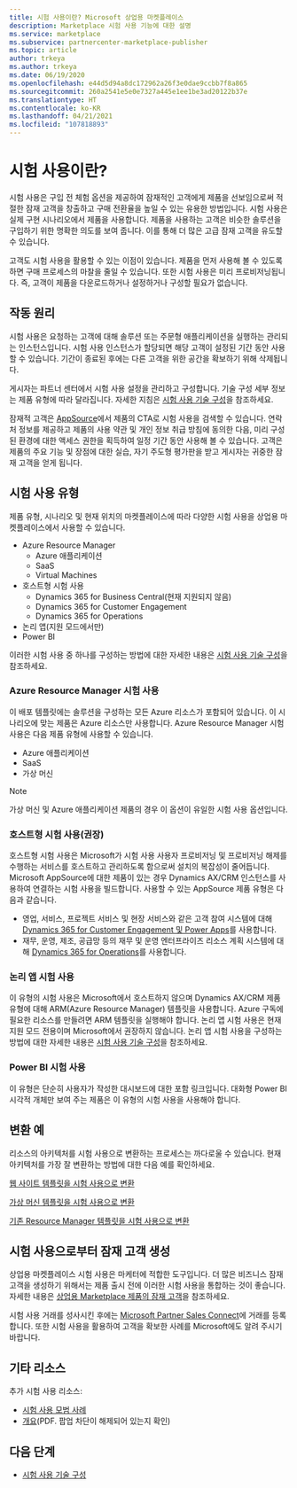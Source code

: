 ```yaml
---
title: 시험 사용이란? Microsoft 상업용 마켓플레이스
description: Marketplace 시험 사용 기능에 대한 설명
ms.service: marketplace
ms.subservice: partnercenter-marketplace-publisher
ms.topic: article
author: trkeya
ms.author: trkeya
ms.date: 06/19/2020
ms.openlocfilehash: e44d5d94a8dc172962a26f3e0dae9ccbb7f8a865
ms.sourcegitcommit: 260a2541e5e0e7327a445e1ee1be3ad20122b37e
ms.translationtype: HT
ms.contentlocale: ko-KR
ms.lasthandoff: 04/21/2021
ms.locfileid: "107818893"
---
```

# <a name="what-is-a-test-drive"></a>시험 사용이란?

시험 사용은 구입 전 체험 옵션을 제공하여 잠재적인 고객에게 제품을 선보임으로써 적절한 잠재 고객을 창출하고 구매 전환율을 높일 수 있는 유용한 방법입니다. 시험 사용은 실제 구현 시나리오에서 제품을 사용합니다. 제품을 사용하는 고객은 비슷한 솔루션을 구입하기 위한 명확한 의도를 보여 줍니다. 이를 통해 더 많은 고급 잠재 고객을 유도할 수 있습니다.

고객도 시험 사용을 활용할 수 있는 이점이 있습니다. 제품을 먼저 사용해 볼 수 있도록 하면 구매 프로세스의 마찰을 줄일 수 있습니다. 또한 시험 사용은 미리 프로비저닝됩니다. 즉, 고객이 제품을 다운로드하거나 설정하거나 구성할 필요가 없습니다.

## <a name="how-does-it-work"></a>작동 원리

시험 사용은 요청하는 고객에 대해 솔루션 또는 주문형 애플리케이션을 실행하는 관리되는 인스턴스입니다. 시험 사용 인스턴스가 할당되면 해당 고객이 설정된 기간 동안 사용할 수 있습니다. 기간이 종료된 후에는 다른 고객을 위한 공간을 확보하기 위해 삭제됩니다.

게시자는 파트너 센터에서 시험 사용 설정을 관리하고 구성합니다. 기술 구성 세부 정보는 제품 유형에 따라 달라집니다. 자세한 지침은 [시험 사용 기술 구성](./test-drive-technical-configuration.md)을 참조하세요.

잠재적 고객은 [AppSource](https://appsource.microsoft.com/en-US/)에서 제품의 CTA로 시험 사용을 검색할 수 있습니다. 연락처 정보를 제공하고 제품의 사용 약관 및 개인 정보 취급 방침에 동의한 다음, 미리 구성된 환경에 대한 액세스 권한을 획득하여 일정 기간 동안 사용해 볼 수 있습니다. 고객은 제품의 주요 기능 및 장점에 대한 실습, 자기 주도형 평가판을 받고 게시자는 귀중한 잠재 고객을 얻게 됩니다.

## <a name="types-of-test-drives"></a>시험 사용 유형

제품 유형, 시나리오 및 현재 위치의 마켓플레이스에 따라 다양한 시험 사용을 상업용 마켓플레이스에서 사용할 수 있습니다.

- Azure Resource Manager
    - Azure 애플리케이션
    - SaaS
    - Virtual Machines
- 호스트형 시험 사용
    - Dynamics 365 for Business Central(현재 지원되지 않음)
    - Dynamics 365 for Customer Engagement
    - Dynamics 365 for Operations
- 논리 앱(지원 모드에서만)
- Power BI

이러한 시험 사용 중 하나를 구성하는 방법에 대한 자세한 내용은 [시험 사용 기술 구성](./test-drive-technical-configuration.md)을 참조하세요. 

### <a name="azure-resource-manager-test-drive"></a>Azure Resource Manager 시험 사용

이 배포 템플릿에는 솔루션을 구성하는 모든 Azure 리소스가 포함되어 있습니다. 이 시나리오에 맞는 제품은 Azure 리소스만 사용합니다. Azure Resource Manager 시험 사용은 다음 제품 유형에 사용할 수 있습니다. 

- Azure 애플리케이션
- SaaS
- 가상 머신

>[!NOTE]
>가상 머신 및 Azure 애플리케이션 제품의 경우 이 옵션이 유일한 시험 사용 옵션입니다.

### <a name="hosted-test-drive-recommended"></a>호스트형 시험 사용(권장)

호스트형 시험 사용은 Microsoft가 시험 사용 사용자 프로비저닝 및 프로비저닝 해제를 수행하는 서비스를 호스트하고 관리하도록 함으로써 설치의 복잡성이 줄어듭니다. Microsoft AppSource에 대한 제품이 있는 경우 Dynamics AX/CRM 인스턴스를 사용하여 연결하는 시험 사용을 빌드합니다. 사용할 수 있는 AppSource 제품 유형은 다음과 같습니다.

- 영업, 서비스, 프로젝트 서비스 및 현장 서비스와 같은 고객 참여 시스템에 대해 [Dynamics 365 for Customer Engagement 및 Power Apps](dynamics-365-customer-engage-offer-setup.md)를 사용합니다.
- 재무, 운영, 제조, 공급망 등의 재무 및 운영 엔터프라이즈 리소스 계획 시스템에 대해 [Dynamics 365 for Operations](partner-center-portal/create-new-operations-offer.md)를 사용합니다.

### <a name="logic-app-test-drive"></a>논리 앱 시험 사용

이 유형의 시험 사용은 Microsoft에서 호스트하지 않으며 Dynamics AX/CRM 제품 유형에 대해 ARM(Azure Resource Manager) 템플릿을 사용합니다. Azure 구독에 필요한 리소스를 만들려면 ARM 템플릿을 실행해야 합니다. 논리 앱 시험 사용은 현재 지원 모드 전용이며 Microsoft에서 권장하지 않습니다. 논리 앱 시험 사용을 구성하는 방법에 대한 자세한 내용은 [시험 사용 기술 구성](./test-drive-technical-configuration.md)을 참조하세요.

### <a name="power-bi-test-drive"></a>Power BI 시험 사용

이 유형은 단순히 사용자가 작성한 대시보드에 대한 포함 링크입니다. 대화형 Power BI 시각적 개체만 보여 주는 제품은 이 유형의 시험 사용을 사용해야 합니다.

## <a name="transforming-examples"></a>변환 예

리소스의 아키텍처를 시험 사용으로 변환하는 프로세스는 까다로울 수 있습니다. 현재 아키텍처를 가장 잘 변환하는 방법에 대한 다음 예를 확인하세요.

[웹 사이트 템플릿을 시험 사용으로 변환](https://github.com/Azure/AzureTestDrive/wiki/Transforming-Website-Deployment-Template-for-Test-Drive)

[가상 머신 템플릿을 시험 사용으로 변환](https://github.com/Azure/AzureTestDrive/wiki/Transforming-Virtual-Machine-Deployment-Template-for-Test-Drive)

[기존 Resource Manager 템플릿을 시험 사용으로 변환](https://github.com/Azure/AzureTestDrive/wiki/Deploying-Existing-Solutions)

## <a name="generate-leads-from-your-test-drive"></a>시험 사용으로부터 잠재 고객 생성

상업용 마켓플레이스 시험 사용은 마케터에 적합한 도구입니다. 더 많은 비즈니스 잠재 고객을 생성하기 위해서는 제품 출시 전에 이러한 시험 사용을 통합하는 것이 좋습니다. 자세한 내용은 [상업용 Marketplace 제품의 잠재 고객](https://github.com/MicrosoftDocs/azure-docs/blob/master/articles/marketplace/partner-center-portal/commercial-marketplace-get-customer-leads.md)을 참조하세요.

시험 사용 거래를 성사시킨 후에는 [Microsoft Partner Sales Connect](https://support.microsoft.com/help/3155788/getting-started-with-microsoft-partner-sales-connect)에 거래를 등록합니다. 또한 시험 사용을 활용하여 고객을 확보한 사례를 Microsoft에도 알려 주시기 바랍니다.

## <a name="other-resources"></a>기타 리소스

추가 시험 사용 리소스:

- [시험 사용 모범 사례](https://github.com/Azure/AzureTestDrive/wiki/Test-Drive-Best-Practices)
- [개요](https://assetsprod.microsoft.com/mpn/azure-marketplace-appsource-test-drives.pdf)(PDF. 팝업 차단이 해제되어 있는지 확인)

## <a name="next-step"></a>다음 단계

- [시험 사용 기술 구성](test-drive-technical-configuration.md)